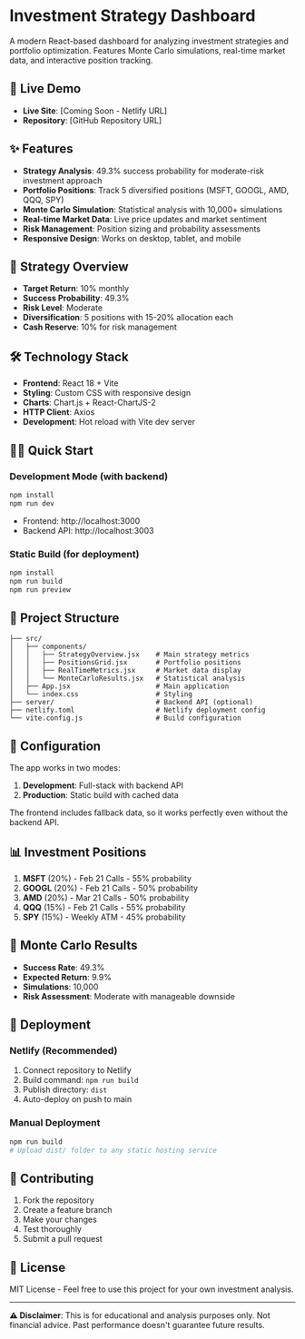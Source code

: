 # Investment Strategy Dashboard

A modern React-based dashboard for analyzing investment strategies and portfolio optimization. Features Monte Carlo simulations, real-time market data, and interactive position tracking.

## 🚀 Live Demo

- **Live Site**: [Coming Soon - Netlify URL]
- **Repository**: [GitHub Repository URL]

## ✨ Features

- **Strategy Analysis**: 49.3% success probability for moderate-risk investment approach
- **Portfolio Positions**: Track 5 diversified positions (MSFT, GOOGL, AMD, QQQ, SPY)
- **Monte Carlo Simulation**: Statistical analysis with 10,000+ simulations
- **Real-time Market Data**: Live price updates and market sentiment
- **Risk Management**: Position sizing and probability assessments
- **Responsive Design**: Works on desktop, tablet, and mobile

## 🎯 Strategy Overview

- **Target Return**: 10% monthly
- **Success Probability**: 49.3%
- **Risk Level**: Moderate
- **Diversification**: 5 positions with 15-20% allocation each
- **Cash Reserve**: 10% for risk management

## 🛠️ Technology Stack

- **Frontend**: React 18 + Vite
- **Styling**: Custom CSS with responsive design
- **Charts**: Chart.js + React-ChartJS-2
- **HTTP Client**: Axios
- **Development**: Hot reload with Vite dev server

## 🏃‍♂️ Quick Start

### Development Mode (with backend)
```bash
npm install
npm run dev
```
- Frontend: http://localhost:3000
- Backend API: http://localhost:3003

### Static Build (for deployment)
```bash
npm install
npm run build
npm run preview
```

## 📁 Project Structure

```
├── src/
│   ├── components/
│   │   ├── StrategyOverview.jsx    # Main strategy metrics
│   │   ├── PositionsGrid.jsx       # Portfolio positions
│   │   ├── RealTimeMetrics.jsx     # Market data display
│   │   └── MonteCarloResults.jsx   # Statistical analysis
│   ├── App.jsx                     # Main application
│   └── index.css                   # Styling
├── server/                         # Backend API (optional)
├── netlify.toml                    # Netlify deployment config
└── vite.config.js                  # Build configuration
```

## 🔧 Configuration

The app works in two modes:

1. **Development**: Full-stack with backend API
2. **Production**: Static build with cached data

The frontend includes fallback data, so it works perfectly even without the backend API.

## 📊 Investment Positions

1. **MSFT** (20%) - Feb 21 Calls - 55% probability
2. **GOOGL** (20%) - Feb 21 Calls - 50% probability  
3. **AMD** (20%) - Mar 21 Calls - 50% probability
4. **QQQ** (15%) - Feb 21 Calls - 55% probability
5. **SPY** (15%) - Weekly ATM - 45% probability

## 🎲 Monte Carlo Results

- **Success Rate**: 49.3%
- **Expected Return**: 9.9%
- **Simulations**: 10,000
- **Risk Assessment**: Moderate with manageable downside

## 🚀 Deployment

### Netlify (Recommended)
1. Connect repository to Netlify
2. Build command: `npm run build`
3. Publish directory: `dist`
4. Auto-deploy on push to main

### Manual Deployment
```bash
npm run build
# Upload dist/ folder to any static hosting service
```

## 🤝 Contributing

1. Fork the repository
2. Create a feature branch
3. Make your changes
4. Test thoroughly
5. Submit a pull request

## 📄 License

MIT License - Feel free to use this project for your own investment analysis.

---

**⚠️ Disclaimer**: This is for educational and analysis purposes only. Not financial advice. Past performance doesn't guarantee future results.